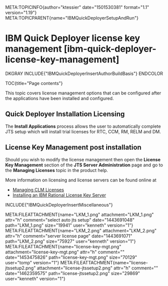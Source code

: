 META:TOPICINFO{author="ktessier" date="1501530381" format="1.1"
version="1.19"} META:TOPICPARENT{name="IBMQuickDeployerSetupAndRun"}

# IBM Quick Deployer license key management [ibm-quick-deployer-license-key-management]

DKGRAY INCLUDE{"IBMQuickDeployerInsertAuthorBuildBasis"} ENDCOLOR

TOC{title="Page contents"}

This topic covers license management options that can be configured
after the applications have been installed and configured.

## Quick Deployer Installation Licensing

The **Install Applications** process allows the user to automatically
complete JTS setup which will install trial licenses for RTC, CCM, RM,
RELM and DM.

## License Key Management post installation

Should you wish to modify the license management then open the **License
Key Management** section of the **JTS Server Administration** page and
go to the **Managing Licenses** topic in the product help.

More information on licensing and license servers can be found online at

-   [Managing CLM
    Licenses](https://www-01.ibm.com/support/knowledgecenter/SSYMRC_6.0.4/com.ibm.jazz.repository.web.admin.doc/topics/c_managing_licenses.html?lang=en)
-   [Installing an IBM Rational License Key
    Server](https://www-01.ibm.com/support/knowledgecenter/SSSTWP_8.1.4/com.ibm.rational.license.doc/topics/c_node_installing.html)

INCLUDE{"IBMQuickDeployerInsertMiscellaneous"}

META:FILEATTACHMENT{name="LKM_1.png" attachment="LKM_1.png" attr="h"
comment="select auto jts setup" date="1443691048" path="LKM_1.png"
size="19941" user="kenneth" version="1"}
META:FILEATTACHMENT{name="LKM_2.png" attachment="LKM_2.png" attr="h"
comment="server license page" date="1443691071" path="LKM_2.png"
size="75927" user="kenneth" version="1"}
META:FILEATTACHMENT{name="license-key-mgt.png"
attachment="license-key-mgt.png" attr="h" comment="" date="1453475826"
path="license-key-mgt.png" size="70129" user="tomp" version="1"}
META:FILEATTACHMENT{name="license-jtssetup2.png"
attachment="license-jtssetup2.png" attr="h" comment="" date="1462359575"
path="license-jtssetup2.png" size="29869" user="kenneth" version="1"}
